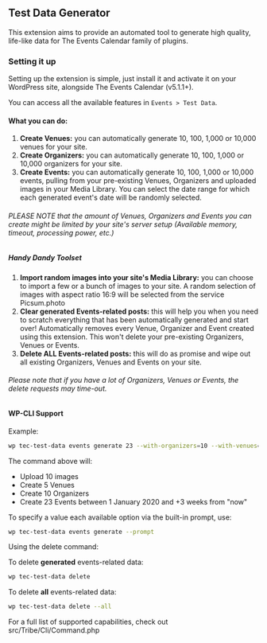 ## Test Data Generator

This extension aims to provide an automated tool to generate high quality, life-like data for The Events Calendar family of plugins.

### Setting it up

Setting up the extension is simple, just install it and activate it on your WordPress site, alongside The Events Calendar (v5.1.1+).

You can access all the available features in `Events > Test Data`.

#### What you can do:

1. **Create Venues:** you can automatically generate 10, 100, 1,000 or 10,000 venues for your site.
1. **Create Organizers:** you can automatically generate 10, 100, 1,000 or 10,000 organizers for your site.
1. **Create Events:** you can automatically generate 10, 100, 1,000 or 10,000 events, pulling from your pre-existing Venues, Organizers and uploaded images in your Media Library. You can select the date range for which each generated event's date will be randomly selected.

###### PLEASE NOTE that the amount of Venues, Organizers and Events you can create might be limited by your site's server setup (Available memory, timeout, processing power, etc.)

##### Handy Dandy Toolset
1. **Import random images into your site's Media Library:** you can choose to import a few or a bunch of images to your site. A random selection of images with aspect ratio 16:9 will be selected from the service Picsum.photo
1. **Clear generated Events-related posts:** this will help you when you need to scratch everything that has been automatically generated and start over! Automatically removes every Venue, Organizer and Event created using this extension. This won't delete your pre-existing Organizers, Venues or Events.
1. **Delete ALL Events-related posts:** this will do as promise and wipe out all existing Organizers, Venues and Events on your site.

###### Please note that if you have a lot of Organizers, Venues or Events, the delete requests may time-out.

#### WP-CLI Support

Example:
```bash
wp tec-test-data events generate 23 --with-organizers=10 --with-venues=5 --with-images=10
```
The command above will:
* Upload 10 images
* Create 5 Venues
* Create 10 Organizers
* Create 23 Events between 1 January 2020 and +3 weeks from "now"

To specify a value each available option via the built-in prompt, use:
```bash
wp tec-test-data events generate --prompt 
```

Using the delete command:

To delete **generated** events-related data:
```bash
wp tec-test-data delete
```

To delete **all** events-related data:
```bash
wp tec-test-data delete --all
```

For a full list of supported capabilities, check out src/Tribe/Cli/Command.php 